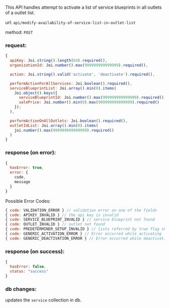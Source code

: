 This API handles attempt to activate a list of service blueprints in all outlets of a outlet list.

url: `api/modify-availability-of-service-list-in-outlet-list`

method: `POST`

### request: 
```js
{
  apiKey: Joi.string().length(64).required(),
  organizationId: Joi.number().max(999999999999999).required(),

  action: Joi.string().valid('activate', 'deactivate').required(),

  performActionForAllServices: Joi.boolean().required(),
  serviceBlueprintList: Joi.array().min(0).items(
    Joi.object().keys({
      serviceBlueprintId: Joi.number().max(999999999999999).required(),
      salePrice: Joi.number().min(0).max(999999999999999).required()
    });
  ),

  performActionOnAllOutlets: Joi.boolean().required(),
  outletIdList: Joi.array().min(0).items(
    joi.number().max(999999999999999).required()
  )
}
```

### response (on error):
```js
{
  hasError: true,
  error: {
    code,
    message
  }
}
```

Possible Error Codes:
```js
{ code: VALIDATION_ERROR } // validation error on one of the fields
{ code: APIKEY_INVALID } // the api key is invalid
{ code: SERVICE_BLUEPRINT_INVALID } // service blueprint not found
{ code: OUTLET_INVALID } // outlet not found
{ code: PREDETERMINER_SETUP_INVALID } // lists referred by true flag should be empty
{ code: GENERIC_ACTIVATION_ERROR } // Error occurred while activating
{ code: GENERIC_DEACTIVATION_ERROR } // Error occurred while deactivating
```

### response (on success):
```js
{
  hasError: false,
  status: "success"
}
```

### db changes:
updates the `service` collection in db.